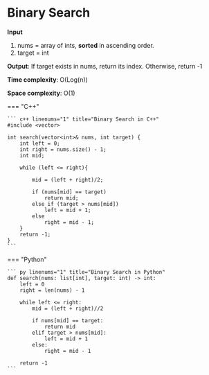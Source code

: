 # Binary Search
**Input** 

1. nums = array of ints, **sorted** in ascending order. 
1. target = int

**Output**: If target exists in nums, return its index. Otherwise, return -1

**Time complexity**: O(Log(n))

**Space complexity**: O(1)

=== "C++"

    ``` c++ linenums="1" title="Binary Search in C++"
    #include <vector>

    int search(vector<int>& nums, int target) {
        int left = 0;
        int right = nums.size() - 1;
        int mid;

        while (left <= right){

            mid = (left + right)/2;

            if (nums[mid] == target)
                return mid;
            else if (target > nums[mid])
                left = mid + 1;
            else
                right = mid - 1;
        }
        return -1;
    }
    ```

=== "Python"

    ``` py linenums="1" title="Binary Search in Python"
    def search(nums: list[int], target: int) -> int:
        left = 0 
        right = len(nums) - 1

        while left <= right:
            mid = (left + right)//2

            if nums[mid] == target:
                return mid
            elif target > nums[mid]:
                left = mid + 1
            else:
                right = mid - 1

        return -1
    ```